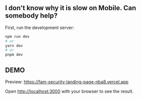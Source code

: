 ## I don't know why it is slow on Mobile. Can somebody help?

First, run the development server:

```bash
npm run dev
# or
yarn dev
# or
pnpm dev
```
## DEMO
Preview: https://fam-security-landing-page-nba8.vercel.app

Open [http://localhost:3000](http://localhost:3000) with your browser to see the result.
